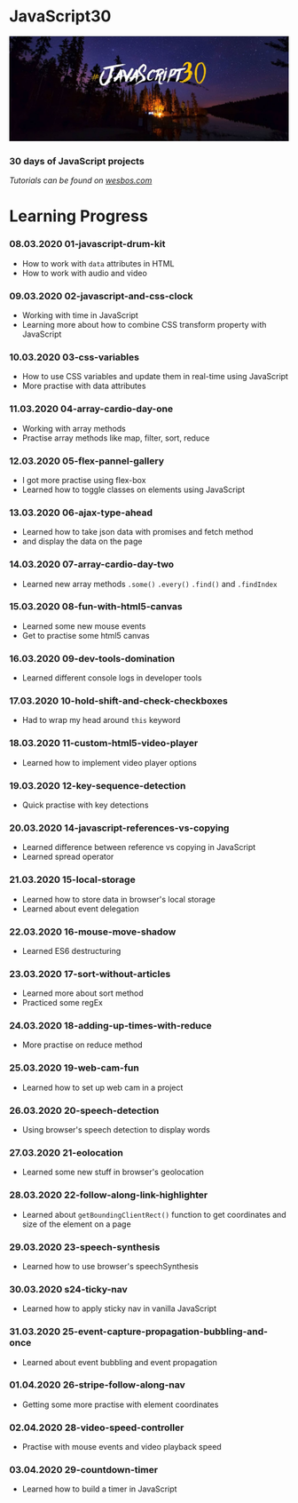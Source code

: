 # JavaScript30

![JavaScript30 header image](https://github.com/kreso66maric/JavaScript30/blob/master/js30.jpg)

### 30 days of JavaScript projects
*Tutorials can be found on [wesbos.com](https://wesbos.com/)*

# Learning Progress

### 08.03.2020 **01-javascript-drum-kit**
* How to work with `data` attributes in HTML
* How to work with audio and video

### 09.03.2020 **02-javascript-and-css-clock**
* Working with time in JavaScript
* Learning more about how to combine CSS transform property with JavaScript

### 10.03.2020 **03-css-variables**
* How to use CSS variables and update them in real-time using JavaScript
* More practise with data attributes

### 11.03.2020 **04-array-cardio-day-one**
* Working with array methods
* Practise array methods like map, filter, sort, reduce

### 12.03.2020 **05-flex-pannel-gallery**
* I got more practise using flex-box
* Learned how to toggle classes on elements using JavaScript

### 13.03.2020 **06-ajax-type-ahead**
* Learned how to take json data with promises and fetch method
* and display the data on the page

### 14.03.2020 **07-array-cardio-day-two**
* Learned new array methods `.some()` `.every()` `.find()` and `.findIndex`

### 15.03.2020 **08-fun-with-html5-canvas**
* Learned some new mouse events
* Get to practise some html5 canvas

### 16.03.2020 **09-dev-tools-domination**
* Learned different console logs in developer tools

### 17.03.2020 **10-hold-shift-and-check-checkboxes**
* Had to wrap my head around `this` keyword

### 18.03.2020 **11-custom-html5-video-player**
* Learned how to implement video player options

### 19.03.2020 **12-key-sequence-detection**
* Quick practise with key detections

### 20.03.2020 **14-javascript-references-vs-copying**
* Learned difference between reference vs copying in JavaScript
* Learned spread operator

### 21.03.2020 **15-local-storage**
* Learned how to store data in browser's local storage
* Learned about event delegation

### 22.03.2020 **16-mouse-move-shadow**
* Learned ES6 destructuring

### 23.03.2020 **17-sort-without-articles**
* Learned more about sort method
* Practiced some regEx

### 24.03.2020 **18-adding-up-times-with-reduce**
* More practise on reduce method

### 25.03.2020 **19-web-cam-fun**
* Learned how to set up web cam in a project

### 26.03.2020 **20-speech-detection**
* Using browser's speech detection to display words

### 27.03.2020 **21-eolocation**
* Learned some new stuff in browser's geolocation

### 28.03.2020 **22-follow-along-link-highlighter**
* Learned about `getBoundingClientRect()` function to get coordinates and size of the element on a page

### 29.03.2020 **23-speech-synthesis**
* Learned how to use browser's speechSynthesis

### 30.03.2020 **s24-ticky-nav**
* Learned how to apply sticky nav in vanilla JavaScript

### 31.03.2020 **25-event-capture-propagation-bubbling-and-once**
* Learned about event bubbling and event propagation

### 01.04.2020 **26-stripe-follow-along-nav**
* Getting some more practise with element coordinates

### 02.04.2020 **28-video-speed-controller**
* Practise with mouse events and video playback speed

### 03.04.2020 **29-countdown-timer**
* Learned how to build a timer in JavaScript

